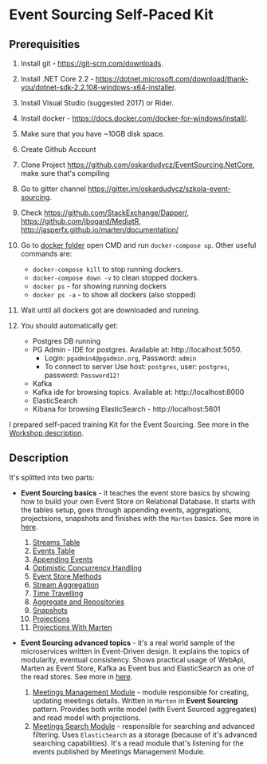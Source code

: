 # Event Sourcing Self-Paced Kit

## Prerequisities

1. Install git - https://git-scm.com/downloads.
2. Install .NET Core 2.2 - https://dotnet.microsoft.com/download/thank-you/dotnet-sdk-2.2.108-windows-x64-installer.
3. Install Visual Studio (suggested 2017) or Rider.
4. Install docker - https://docs.docker.com/docker-for-windows/install/.
5. Make sure that you have ~10GB disk space.
6. Create Github Account
7. Clone Project https://github.com/oskardudycz/EventSourcing.NetCore, make sure that's compiling
8. Go to gitter channel https://gitter.im/oskardudycz/szkola-event-sourcing.
9. Check https://github.com/StackExchange/Dapper/, https://github.com/jbogard/MediatR, http://jasperfx.github.io/marten/documentation/
10. Go to [docker folder](../docker/) open CMD and run `docker-compose up`. Other useful commands are:

    - `docker-compose kill` to stop running dockers.
    - `docker-compose down -v` to clean stopped dockers.
    - `docker ps` - for showing running dockers
    - `docker ps -a` - to show all dockers (also stopped)

11. Wait until all dockers got are downloaded and running.
12. You should automatically get:

    - Postgres DB running
    - PG Admin - IDE for postgres. Available at: http://localhost:5050.
        - Login: `pgadmin4@pgadmin.org`, Password: `admin`
        - To connect to server Use host: `postgres`, user: `postgres`, password: `Password12!`
    - Kafka
    - Kafka ide for browsing topics. Available at: http://localhost:8000
    - ElasticSearch
    - Kibana for browsing ElasticSearch - http://localhost:5601

I prepared self-paced training Kit for the Event Sourcing. See more in the [Workshop description](./Workshop/Readme.md).

## Description

It's splitted into two parts:

-   **Event Sourcing basics** - it teaches the event store basics by showing how to build your own Event Store on Relational Database. It starts with the tables setup, goes through appending events, aggregations, projectsions, snapshots and finishes with the `Marten` basics. See more in [here](./Workshop/01-EventStoreBasics/).

    1. [Streams Table](./Workshop/01-EventStoreBasics/01-CreateStreamsTable)
    2. [Events Table](./Workshop/01-EventStoreBasics/02-CreateEventsTable)
    3. [Appending Events](./Workshop/01-EventStoreBasics/03-CreateAppendEventFunction)
    4. [Optimistic Concurrency Handling](03-OptimisticConcurrency)
    5. [Event Store Methods](./Workshop/01-EventStoreBasics/04-EventStoreMethods)
    6. [Stream Aggregation](./Workshop/01-EventStoreBasics/05-StreamAggregation)
    7. [Time Travelling](./Workshop/01-EventStoreBasics/06-TimeTraveling)
    8. [Aggregate and Repositories](./Workshop/01-EventStoreBasics/07-AggregateAndRepository)
    9. [Snapshots](./Workshop/01-EventStoreBasics/08-Snapshots)
    10. [Projections](./Workshop/01-EventStoreBasics/09-Projections)
    11. [Projections With Marten](./Workshop/01-EventStoreBasics/10-ProjectionsWithMarten)

-   **Event Sourcing advanced topics** - it's a real world sample of the microservices written in Event-Driven design. It explains the topics of modularity, eventual consistency. Shows practical usage of WebApi, Marten as Event Store, Kafka as Event bus and ElasticSearch as one of the read stores. See more in [here](./Workshop/02-EventSourcingAdvanced/).

    1. [Meetings Management Module](./Workshop/02-EventSourcingAdvanced/MeetingsManagement) - module responsible for creating, updating meetings details. Written in `Marten` in **Event Sourcing** pattern. Provides both write model (with Event Sourced aggregates) and read model with projections.
    2. [Meetings Search Module](./Workshop/02-EventSourcingAdvanced/MeetingsSearch) - responsible for searching and advanced filtering. Uses `ElasticSearch` as a storage (because of it's advanced searching capabilities). It's a read module that's listening for the events published by Meetings Management Module.
